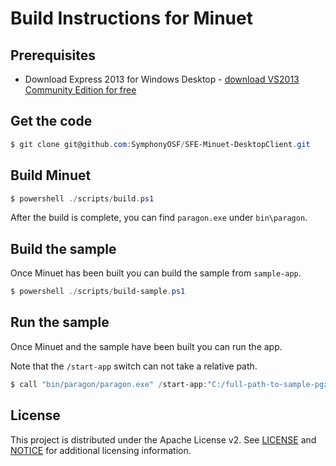 # Build Instructions for Minuet

## Prerequisites

* Download Express 2013 for Windows Desktop - [download VS2013 Community Edition for free](http://www.visualstudio.com/en-us/products/visual-studio-express-vs.aspx)

## Get the code

```powershell
$ git clone git@github.com:SymphonyOSF/SFE-Minuet-DesktopClient.git
```

## Build Minuet

```powershell
$ powershell ./scripts/build.ps1
```

After the build is complete, you can find `paragon.exe` under `bin\paragon`.

## Build the sample

Once Minuet has been built you can build the sample from `sample-app`.

```powershell
$ powershell ./scripts/build-sample.ps1
```

## Run the sample

Once Minuet and the sample have been built you can run the app.

Note that the `/start-app` switch can not take a relative path.

```powershell
$ call "bin/paragon/paragon.exe" /start-app:"C:/full-path-to-sample-pgx/bin/apps/sample.pgx"
```
## License

This project is distributed under the Apache License v2. See [LICENSE](./LICENSE) and [NOTICE](./NOTICE) for additional licensing information.
